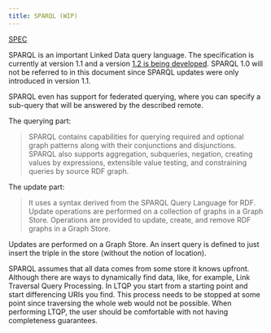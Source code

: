```yaml
---
title: SPARQL (WIP)
---
```


[SPEC](https://www.w3.org/TR/2013/REC-sparql11-overview-20130321/)

SPARQL is an important Linked Data query language.
The specification is currently at version 1.1 and a version [1.2 is being developed](https://github.com/w3c/sparql-dev).
SPARQL 1.0 will not be referred to in this document since SPARQL updates were only introduced in version 1.1.

SPARQL even has support for federated querying,
where you can specify a sub-query that will be answered by the described remote.

The querying part:
> SPARQL contains capabilities for querying required and
> optional graph patterns along with their conjunctions and disjunctions.
> SPARQL also supports aggregation, subqueries, negation, creating values by expressions, extensible value testing,
> and constraining queries by source RDF graph.


The update part:
> It uses a syntax derived from the SPARQL Query Language for RDF.
> Update operations are performed on a collection of graphs in a Graph Store.
> Operations are provided to update, create, and remove RDF graphs in a Graph Store.

Updates are performed on a Graph Store.
An insert query is defined to just insert the triple in the store (without the notion of location).

SPARQL assumes that all data comes from some store it knows upfront.
Although there are ways to dynamically find data, like, for example, Link Traversal Query Processing.
In LTQP you start from a starting point and start differencing URIs you find.
This process needs to be stopped at some point since traversing the whole web would not be possible.
When performing LTQP, the user should be comfortable with not having completeness guarantees.



